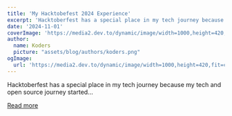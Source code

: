 ```yaml
---
title: 'My Hacktobefest 2024 Experience'
excerpt: 'Hacktoberfest has a special place in my tech journey because my tech and open source journey started...'
date: '2024-11-01'
coverImage: 'https://media2.dev.to/dynamic/image/width=1000,height=420,fit=cover,gravity=auto,format=auto/https%3A%2F%2Fdev-to-uploads.s3.amazonaws.com%2Fuploads%2Farticles%2Fu1wboisyl9avre72vn1t.png'
author:
  name: Koders
  picture: "assets/blog/authors/koders.png"
ogImage:
  url: 'https://media2.dev.to/dynamic/image/width=1000,height=420,fit=cover,gravity=auto,format=auto/https%3A%2F%2Fdev-to-uploads.s3.amazonaws.com%2Fuploads%2Farticles%2Fu1wboisyl9avre72vn1t.png'
---
```


Hacktoberfest has a special place in my tech journey because my tech and open source journey started...

[Read more](https://dev.to/pradumnasaraf/my-hacktobefest-2024-experience-385f)
